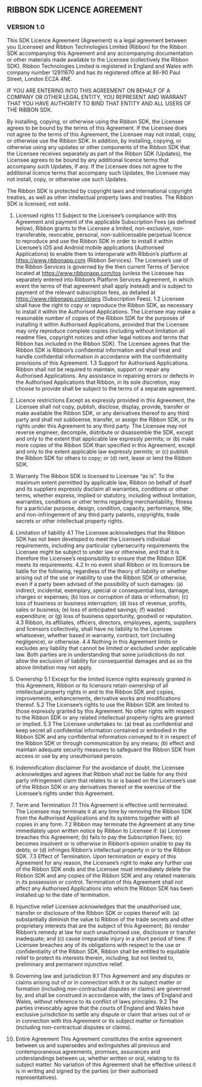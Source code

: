 
## RIBBON SDK LICENCE AGREEMENT 
### VERSION 1.0

This SDK Licence Agreement (Agreement) is a legal agreement between you (Licensee) and Ribbon Technologies Limited (Ribbon) for the Ribbon SDK accompanying this Agreement and any accompanying documentation or other materials made available to the Licensee (collectively the Ribbon SDK). Ribbon Technologies Limited is registered in England and Wales with company number 12911670 and has its registered office at 86-90 Paul Street, London EC2A 4NE.

IF YOU ARE ENTERING INTO THIS AGREEMENT ON BEHALF OF A COMPANY OR OTHER LEGAL ENTITY, YOU REPRESENT AND WARRANT THAT YOU HAVE AUTHORITY TO BIND THAT ENTITY AND ALL USERS OF THE RIBBON SDK.  

By installing, copying, or otherwise using the Ribbon SDK, the Licensee agrees to be bound by the terms of this Agreement. If the Licensee does not agree to the terms of this Agreement, the Licensee may not install, copy, or otherwise use the Ribbon SDK. In addition, by installing, copying, or otherwise using any updates or other components of the Ribbon SDK that the Licensee receives separately as part of the Ribbon SDK (Updates), the Licensee agrees to be bound by any additional licence terms that accompany such Updates, if any. If the Licensee does not agree to the additional licence terms that accompany such Updates, the Licensee may not install, copy, or otherwise use such Updates. 

The Ribbon SDK is protected by copyright laws and international copyright treaties, as well as other intellectual property laws and treaties. The Ribbon SDK is licensed, not sold. 

1.	Licensed rights
1.1	Subject to the Licensee’s compliance with this Agreement and payment of the applicable Subscription Fees (as defined below), Ribbon grants to the Licensee a limited, non-exclusive, non-transferable, revocable, personal, non-sublicensable perpetual licence to reproduce and use the Ribbon SDK in order to install it within Licensee’s iOS and Android mobile applications (Authorised Applications) to enable them to interoperate with Ribbon’s platform at https://www.ribbonapp.com (Ribbon Services). The Licensee’s use of the Ribbon Services is governed by the then current Terms of Service located at https://www.ribbonapp.com/tos (unless the Licensee has separately entered into Ribbon’s Platform Services Agreement, in which event the terms of that agreement shall apply instead) and is subject to payment of the relevant subscription fees, as detailed at https://www.ribbonapp.com/plans (Subscription Fees). 
1.2	Licensee shall have the right to copy or reproduce the Ribbon SDK, as necessary to install it within the Authorised Applications. The Licensee may make a reasonable number of copies of the Ribbon SDK for the purposes of installing it within Authorised Applications, provided that the Licensee may only reproduce complete copies (including without limitation all readme files, copyright notices and other legal notices and terms that Ribbon has included in the Ribbon SDK). The Licensee agrees that the Ribbon SDK is Ribbon’s confidential information and shall treat and handle confidential information in accordance with the confidentiality provisions of this Agreement. 
1.3 	Support for Authorised Applications. Ribbon shall not be required to maintain, support or repair any Authorised Applications. Any assistance in repairing errors or defects in the Authorised Applications that Ribbon, in its sole discretion, may choose to provide shall be subject to the terms of a separate agreement. 

2.	Licence restrictions
Except as expressly provided in this Agreement, the Licensee shall not copy, publish, disclose, display, provide, transfer or make available the Ribbon SDK, or any derivatives thereof to any third party and shall not sublicense, transfer, or assign the Ribbon SDK, or its rights under this Agreement to any third party. The Licensee may not reverse engineer, decompile, distribute or disassemble the SDK, except and only to the extent that applicable law expressly permits; or (b) make more copies of the Ribbon SDK than specified in this Agreement, except and only to the extent applicable law expressly permits; or (c) publish the Ribbon SDK for others to copy; or (d) rent, lease or lend the Ribbon SDK. 

3.	Warranty
The Ribbon SDK is licensed to Licensee “as is”. To the maximum extent permitted by applicable law, Ribbon on behalf of itself and its suppliers expressly disclaim all warranties, conditions or other terms, whether express, implied or statutory, including without limitation, warranties, conditions or other terms regarding merchantability, fitness for a particular purpose, design, condition, capacity, performance, title, and non-infringement of any third party patents, copyrights, trade secrets or other intellectual property rights. 

4.	Limitation of liability
4.1	The Licensee acknowledges that the Ribbon SDK has not been developed to meet the Licensee’s individual requirements, including any particular cybersecurity requirements the Licensee might be subject to under law or otherwise, and that it is therefore the Licensee’s responsibility to ensure that the Ribbon SDK meets its requirements.
4.2	In no event shall Ribbon or its licensors be liable for the following, regardless of the theory of liability or whether arising out of the use or inability to use the Ribbon SDK or otherwise, even if a party been advised of the possibility of such damages: (a) indirect, incidental, exemplary, special or consequential loss, damage, charges or expenses; (b) loss or corruption of data or information; (c) loss of business or business interruption; (d) loss of revenue, profits, sales or business; (e) loss of anticipated savings; (f) wasted expenditure; or (g) loss of business opportunity, goodwill or reputation.
4.3	Ribbon, its affiliates, officers, directors, employees, agents, suppliers and licensors collectively, shall have no liability to the Licensee whatsoever, whether based in warranty, contract, tort (including negligence), or otherwise. 
4.4	Nothing in this Agreement limits or excludes any liability that cannot be limited or excluded under applicable law. Both parties are in understanding that some jurisdictions do not allow the exclusion of liability for consequential damages and as so the above limitation may not apply.

5.	Ownership
5.1	Except for the limited licence rights expressly granted in this Agreement, Ribbon or its licensors retain ownership of all intellectual property rights in and to the Ribbon SDK and copies, improvements, enhancements, derivative works and modifications thereof. 
5.2	The Licensee’s rights to use the Ribbon SDK are limited to those expressly granted by this Agreement. No other rights with respect to the Ribbon SDK or any related intellectual property rights are granted or implied. 
5.3	The Licensee undertakes to: (a) treat as confidential and keep secret all confidential information contained or embodied in the Ribbon SDK and any confidential information conveyed to it in respect of the Ribbon SDK or through communication by any means; (b) effect and maintain adequate security measures to safeguard the Ribbon SDK from access or use by any unauthorised person.

6.	Indemnification disclaimer
For the avoidance of doubt, the Licensee acknowledges and agrees that Ribbon shall not be liable for any third party infringement claim that relates to or is based on the Licensee’s use of the Ribbon SDK or any derivatives thereof or the exercise of the Licensee’s rights under this Agreement.  

7.	Term and Termination
7.1	This Agreement is effective until terminated.  The Licensee may terminate it at any time by removing the Ribbon SDK from the Authorised Applications and its systems together with all copies in any form.
7.2	Ribbon may terminate the Agreement at any time immediately upon written notice by Ribbon to Licensee if: (a) Licensee breaches this Agreement; (b) fails to pay the Subscription Fees; (c) becomes insolvent or is otherwise in Ribbon’s opinion unable to pay its debts; or (d) infringes Ribbon‘s intellectual property in or to the Ribbon SDK. 
7.3	Effect of Termination. Upon termination or expiry of this Agreement for any reason, the Licensee’s right to make any further use of the Ribbon SDK ends and the Licensee must immediately delete the Ribbon SDK and any copies of the Ribbon SDK and any related materials in its possession or control. Termination of this Agreement shall not affect any Authorised Applications into which the Ribbon SDK has been installed up to the date of termination.
 
8.	Injunctive relief
Licensee acknowledges that the unauthorised use, transfer or disclosure of the Ribbon SDK or copies thereof will: (a) substantially diminish the value to Ribbon of the trade secrets and other proprietary interests that are the subject of this Agreement; (b) render Ribbon’s remedy at law for such unauthorised use, disclosure or transfer inadequate; and (c) cause irreparable injury in a short period of time. If Licensee breaches any of its obligations with respect to the use or confidentiality of the Ribbon SDK, Ribbon shall be entitled to equitable relief to protect its interests therein, including, but not limited to, preliminary and permanent injunctive relief.

9.	Governing law and jurisdiction
9.1	This Agreement and any disputes or claims arising out of or in connection with it or its subject matter or formation (including non-contractual disputes or claims) are governed by, and shall be construed in accordance with, the laws of England and Wales, without reference to its conflict of laws principles. 
9.2	The parties irrevocably agree that the courts of England and Wales have exclusive jurisdiction to settle any dispute or claim that arises out of or in connection with this Agreement or its subject matter or formation (including non-contractual disputes or claims). 

10.	Entire Agreement
This Agreement constitutes the entire agreement between us and supersedes and extinguishes all previous and contemporaneous agreements, promises, assurances and understandings between us, whether written or oral, relating to its subject matter.  No variation of this Agreement shall be effective unless it is in writing and signed by the parties (or their authorised representatives).
